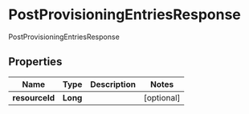 

# PostProvisioningEntriesResponse

PostProvisioningEntriesResponse

## Properties

| Name | Type | Description | Notes |
|------------ | ------------- | ------------- | -------------|
|**resourceId** | **Long** |  |  [optional] |




